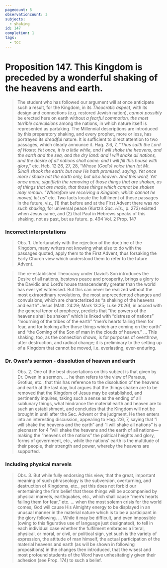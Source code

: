 ```yaml
---
pagecount: 5
observationcount: 3
subjects:
  - shaking
id: 147
completion: 1
tags:
  - toc
---
```

# Proposition 147. This Kingdom is preceded by a wonderful shaking of the heavens and earth.

>The student who has followed our argument will at once anticipate such a result, for the Kingdom, in its *Theocratic aspect*, with its design and connections (e.g. restored Jewish nation), *cannot possibly* be erected here on earth without *a fearful commotion, the most terrible convulsions* among the nations, in which nature itself is represented as partaking. The Millennial descriptions are introduced by this preparatory shaking, and every prophet, more or less, has portrayed its *dreadful* nature. It is sufficient to direct attention to two passages, which clearly announce it. Hag. 2:6, 7, “*Thus saith the Lord of Hosts; Yet once, it is a little while, and I will shake the heavens, and the earth and the sea, and the dry land: and I will shake all nations, and the desire of all nations shall come: and I will fill this house with glory*,” etc. Heb. 12:26, 27, 28, “*Whose (God’s) voice then (at Mt. Sinai) shook the earth: but now He hath promised, saying, Yet once more I shake not the earth only, but also heaven. And this word, Yet once more, signifieth the removing of those things that are shaken, as of things that are made, that those things which cannot be shaken may remain. “Wherefore we receiving a Kingdom, which cannot he moved, let us*” etc. Two facts locate the fulfilment of these passages in the future, viz., (1) that before and at the First Advent there was *no such shaking*, for universal peace (Kurtz’s *Sac. His*., p. 273) existed when Jesus came, and (2) that Paul in Hebrews speaks of this shaking, not as past, but as future.
>p. 494 Vol. 2 Prop. 147
### Incorrect interpretations
>Obs. 1. Unfortunately with the rejection of the doctrine of the Kingdom, many writers not knowing what else to do with the passages quoted, apply them to the First Advent, thus forsaking the Early Church view which understood them to refer to the future Advent.

>The re-established Theocracy under David’s Son introduces the Desire of all nations, bestows peace and prosperity, brings a glory to the Davidic and Lord’s house transcendently greater than the world has ever yet witnessed. But this can never be realized without the most extraordinary revolutions, the most unprecedented changes and convulsions, which are characterized as “a shaking of the heavens and earth” Jesus (Matt. 24:29; Mark 13:25; Luke 21:26), in accord with the general tenor of prophecy, predicts that “the powers of the heavens shall be shaken” which is linked with “distress of nations” “mourning of the tribes of the earth” “men’s hearts failing them for fear, and for looking after those things which are coming on the earth” and “the Coming of the Son of man in the clouds of heaven.”
>...
>This shaking, too, as the connection shows, is for purposes of overthrow, utter destruction, and radical change; it is preliminary to the setting up of a Kingdom that cannot be moved, i.e. everlasting, ever-enduring.
### Dr. Owen's sermon - dissolution of heaven and earth
>Obs. 2. One of the best dissertations on this subject is that given by Dr. Owen in a sermon.
>...
>he then refers to the view of Paraeus, Grotius, etc., that this has reference to the dissolution of the heavens and earth at the last day, but argues that the things shaken are to be removed that the Kingdom of Jesus may be established, and pertinently inquires, taking such a sense as the ending of all sublunary things, what hindrance the material earth and heaven are to such an establishment, and concludes that the Kingdom will not be brought in until after the Sec. Advent or the judgment. He then enters into an interesting discussion, appealing to Hag. 2:6, 7, saying that “I will shake the heavens and the earth” and “I will shake all nations” is a pleonasm for 4 “will shake the heavens and the earth of all nations—making the “heavens of the nations” the political heights and glory, forms of government, etc., while the nations’ earth is the multitude of their people, their strength and power, whereby the heavens are supported.
### Including physical marvels
>Obs. 3. But while fully endorsing this view, that the great, important meaning of such phraseology is the subversion, overturning, and destruction of Kingdoms, etc., yet this does not forbid our entertaining the firm belief that these things will be accompanied by physical marvels, earthquakes, etc., which shall cause “men’s hearts failing them for fear,” etc.
>...
>when the most solemn crisis for the world comes, God will cause His Almighty energy to be displayed in an unusual manner in the material nature which is to be a participant in the glory following.
>...
>While it may be difficult, and even impossible (owing to this figurative use of language just designated), to tell in each individual case whether the fulfilment embraces a literal, physical, or moral, or civil, or political sign, yet such is the variety of expression, the attitude of man himself, the actual participation of the material heavens and earth (as will be shown in following propositions) in the changes then introduced, that the wisest and most profound students of the Word have unhesitatingly given their adhesion (see Prop. 174) to such a belief.